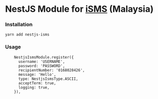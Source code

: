 # NestJS Module for [iSMS](http://www.isms.com.my/) (Malaysia)


### Installation

`yarn add nestjs-isms`


### Usage
```
    NestjsIsmsModule.register({
      username: 'USERNAME',
      password: 'PASSWORD',
      recipientNumber: '0168028426',
      message: 'Hello',
      type: NestjsIsmsType.ASCII,
      acceptTerm: true,
      logging: true,
    }),
```
